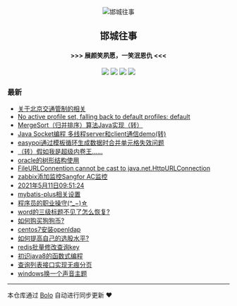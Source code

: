 <p align="center"><img alt="邯城往事" src="https://img.hacpai.com/file/2019/11/guohui-e67e7b3b.png"></p><h2 align="center">
邯城往事
</h2>

<h4 align="center">               >>>  展颜笑夙愿，一笑泯恩仇 <<<</h4>
<p align="center"><a title="邯城往事" target="_blank" href="https://github.com/cuijianzhe/bolo-blog"><img src="https://img.shields.io/github/last-commit/cuijianzhe/bolo-blog.svg?style=flat-square&color=FF9900"></a>
<a title="GitHub repo size in bytes" target="_blank" href="https://github.com/cuijianzhe/bolo-blog"><img src="https://img.shields.io/github/repo-size/cuijianzhe/bolo-blog.svg?style=flat-square"></a>
<a title="Bolo Version" target="_blank" href="https://github.com/adlered/bolo-solo"><img src="https://img.shields.io/badge/bolo-v2.5 稳定版-f1e05a.svg?style=flat-square&color=blueviolet"></a>
<a title="Hits" target="_blank" href="https://github.com/88250/hits"><img src="https://hits.b3log.org/cuijianzhe/bolo-blog.svg"></a></p>

### 最新

* [关于北京交通管制的相关](https://null:-1/articles/2021/07/09/1625793761228.html)
* [No active profile set, falling back to default profiles: default](https://null:-1/articles/2021/06/30/1625023474146.html)
* [MergeSort（归并排序）算法Java实现（转）](https://null:-1/articles/2021/06/28/1624847458346.html)
* [Java Socket编程 多线程server和client通信demo(转)](https://null:-1/articles/2021/06/28/1624844411795.html)
* [easypoi通过模板循环生成数据时合并单元格失效问题](https://null:-1/articles/2021/06/17/1623921677620.html)
* [（转）假如我是超级内卷王......](https://null:-1/articles/2021/06/08/1623147189644.html)
* [oracle的树形结构使用](https://null:-1/articles/2021/05/28/1622168006080.html)
* [FileURLConnention cannot be cast to java.net.HttpURLConnection](https://null:-1/articles/2021/05/27/1622103516441.html)
* [zabbix添加监控Sangfor AC监控](https://null:-1/articles/2021/05/18/1621325983655.html)
* [2021年5月11日09:51:24](https://null:-1/articles/2021/05/11/1620697905570.html)
* [mybatis-plus相关设置](https://null:-1/articles/2021/05/08/1620466450851.html)
* [程序员的职业操守(^_−)☆](https://null:-1/articles/2021/04/30/1619760155706.html)
* [word的三级标题不见了怎么恢复?](https://null:-1/articles/2021/04/21/1619010671950.html)
* [如何购买狗狗币?](https://null:-1/articles/2021/04/17/1618627027125.html)
* [centos7安装openldap](https://null:-1/articles/2021/04/15/1618476133873.html)
* [如何提高自己的选股水平?](https://null:-1/articles/2021/04/13/1618294655028.html)
* [redis批量修改查询key](https://null:-1/articles/2021/04/03/1617425259423.html)
* [初识java8的函数式编程](https://null:-1/articles/2021/04/01/1617283173600.html)
* [查询列表接口实现无痕分页](https://null:-1/articles/2021/03/31/1617152560243.html)
* [windows换一个声音主题](https://null:-1/articles/2021/03/27/1616850416424.html)



---

本仓库通过 [Bolo](https://github.com/adlered/bolo-solo) 自动进行同步更新 ❤️ 